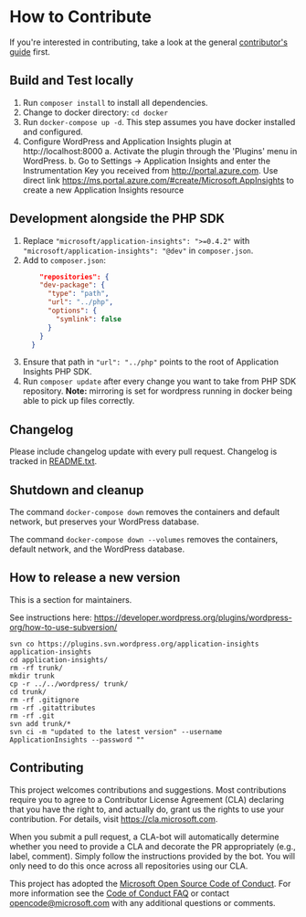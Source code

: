 # How to Contribute

If you're interested in contributing, take a look at the general [contributor's guide](https://github.com/Microsoft/ApplicationInsights-Home/blob/master/CONTRIBUTING.md) first.

## Build and Test locally

1. Run `composer install` to install all dependencies.
2. Change to docker directory: `cd docker`
3. Run `docker-compose up -d`. This step assumes you have docker installed and configured.
4. Configure WordPress and Application Insights plugin at http://localhost:8000
    a. Activate the plugin through the 'Plugins' menu in WordPress.
    b. Go to Settings -> Application Insights and enter the Instrumentation Key you received from http://portal.azure.com. Use direct link https://ms.portal.azure.com/#create/Microsoft.AppInsights to create a new Application Insights resource

## Development alongside the PHP SDK

1. Replace `"microsoft/application-insights": ">=0.4.2"` with `"microsoft/application-insights": "@dev"` in `composer.json`.
2. Add to `composer.json`:
    ``` json
        "repositories": {
        "dev-package": {
          "type": "path",
          "url": "../php",
          "options": {
            "symlink": false
          }
        }
      }
    ```
3. Ensure that path in `"url": "../php"` points to the root of Application Insights PHP SDK.
4. Run `composer update` after every change you want to take from PHP SDK repository.
    **Note:** mirroring is set for wordpress running in docker being able to pick up files correctly.

## Changelog

Please include changelog update with every pull request. Changelog is tracked in [README.txt](README.txt).

## Shutdown and cleanup

The command `docker-compose down` removes the containers and default network, but preserves your WordPress database.

The command `docker-compose down --volumes` removes the containers, default network, and the WordPress database.

## How to release a new version

This is a section for maintainers.

See instructions here: https://developer.wordpress.org/plugins/wordpress-org/how-to-use-subversion/

```
svn co https://plugins.svn.wordpress.org/application-insights application-insights
cd application-insights/
rm -rf trunk/
mkdir trunk
cp -r ../../wordpress/ trunk/
cd trunk/
rm -rf .gitignore 
rm -rf .gitattributes
rm -rf .git
svn add trunk/*
svn ci -m "updated to the latest version" --username ApplicationInsights --password ""
```

## Contributing

This project welcomes contributions and suggestions. Most contributions require you to
agree to a Contributor License Agreement (CLA) declaring that you have the right to,
and actually do, grant us the rights to use your contribution. For details, visit
https://cla.microsoft.com.

When you submit a pull request, a CLA-bot will automatically determine whether you need
to provide a CLA and decorate the PR appropriately (e.g., label, comment). Simply follow the
instructions provided by the bot. You will only need to do this once across all repositories using our CLA.

This project has adopted the [Microsoft Open Source Code of Conduct](https://opensource.microsoft.com/codeofconduct/).
For more information see the [Code of Conduct FAQ](https://opensource.microsoft.com/codeofconduct/faq/)
or contact [opencode@microsoft.com](mailto:opencode@microsoft.com) with any additional questions or comments.